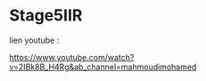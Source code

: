 # Stage5IIR

lien youtube :

https://www.youtube.com/watch?v=2IBk8B_H4Rg&ab_channel=mahmoudimohamed
